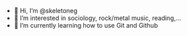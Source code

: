 - 👋 Hi, I’m @skeletoneg
- 👀 I’m interested in sociology, rock/metal music, reading,...
- 🌱 I’m currently learning how to use Git and Github


<!---
skeletoneg/skeletoneg is a ✨ special ✨ repository because its `README.md` (this file) appears on your GitHub profile.
You can click the Preview link to take a look at your changes.
--->
